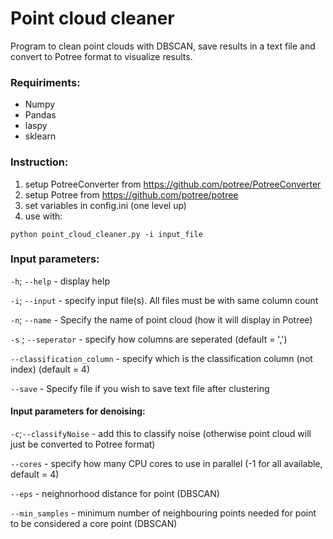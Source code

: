 # Point cloud cleaner
Program to clean point clouds with DBSCAN, save results in a text file and convert to Potree format to visualize results.

### Requiriments:
* Numpy
* Pandas
* laspy
* sklearn

### Instruction:
1) setup PotreeConverter from https://github.com/potree/PotreeConverter
2) setup Potree from https://github.com/potree/potree
3) set variables in config.ini (one level up)
4) use with:
```
python point_cloud_cleaner.py -i input_file
```
### Input parameters:
```-h```; ```--help``` - display help

```-i```; ```--input``` - specify input file(s). All files must be with same column count

```-n```; ```--name``` - Specify the name of point cloud (how it will display in Potree)

```-s``` ; ```--seperator``` - specify how columns are seperated (default = ',')

```--classification_column``` - specify which is the classification column (not index) (default = 4)

```--save``` - Specify file if you wish to save text file after clustering


#### Input parameters for denoising:
```-c```;```--classifyNoise``` - add this to classify noise (otherwise point cloud will just be converted to Potree format)

```--cores``` - specify how many CPU cores to use in parallel (-1 for all available, default = 4)

```--eps``` - neighnorhood distance for point (DBSCAN)

```--min_samples``` - minimum number of neighbouring points needed for point to be considered a core point (DBSCAN)
